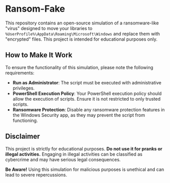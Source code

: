 # Ransom-Fake

This repository contains an open-source simulation of a ransomware-like "virus" designed to move your libraries to `%UserProfile%\AppData\Roaming\Microsoft\Windows` and replace them with "encrypted" files. This project is intended for educational purposes only.

## How to Make It Work

To ensure the functionality of this simulation, please note the following requirements:

- **Run as Administrator**: The script must be executed with administrative privileges.
- **PowerShell Execution Policy**: Your PowerShell execution policy should allow the execution of scripts. Ensure it is not restricted to only trusted scripts.
- **Ransomware Protection**: Disable any ransomware protection features in the Windows Security app, as they may prevent the script from functioning.

## Disclaimer

This project is strictly for educational purposes. **Do not use it for pranks or illegal activities.** Engaging in illegal activities can be classified as cybercrime and may have serious legal consequences.

**Be Aware!** Using this simulation for malicious purposes is unethical and can lead to severe repercussions.

